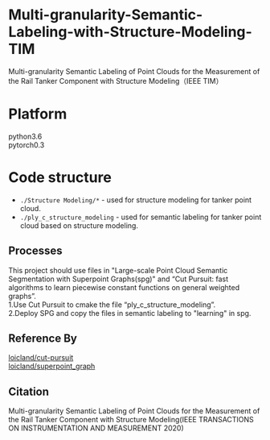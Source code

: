 # Multi-granularity-Semantic-Labeling-with-Structure-Modeling-TIM
Multi-granularity Semantic Labeling of Point Clouds for the Measurement of the Rail Tanker Component with Structure Modeling（IEEE TIM）
# Platform
python3.6  
pytorch0.3
# Code structure
* `./Structure Modeling/*` - used for structure modeling for tanker point cloud.
* `./ply_c_structure_modeling` - used for semantic labeling  for tanker point cloud based on structure modeling.
## Processes 
This project should use files in "Large-scale Point Cloud Semantic Segmentation with Superpoint Graphs(spg)" and “Cut Pursuit: fast algorithms to learn piecewise constant functions on general weighted graphs”.  
  1.Use Cut Pursuit to cmake the file “ply_c_structure_modeling”.    
  2.Deploy SPG and copy the files in semantic labeling to "learning" in spg.  
## Reference By
[loicland/cut-pursuit](https://github.com/loicland/cut-pursuit)<br>
[loicland/superpoint_graph](https://https://github.com/loicland/superpoint_graph)<br>
## Citation
Multi-granularity Semantic Labeling of Point Clouds for the Measurement of the Rail Tanker Component with Structure Modeling(IEEE TRANSACTIONS ON INSTRUMENTATION AND MEASUREMENT 2020)
